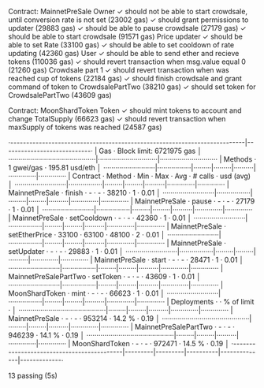   Contract: MainnetPreSale
    Owner
      ✓ should not be able to start crowdsale, until conversion rate is not set (23002 gas)
      ✓ should grant permissions to updater (29883 gas)
      ✓ should be able to pause crowdsale (27179 gas)
      ✓ should be able to start crowdsale (91571 gas)
    Price updater
      ✓ should be able to set Rate (33100 gas)
      ✓ should be able to set cooldown of rate updating (42360 gas)
    User
      ✓ should be able to send ether and recieve tokens (110036 gas)
      ✓ should revert transaction when msg.value equal 0 (21260 gas)
    Crowdsale part 1
      ✓ should revert transaction when was reached cup of tokens (22184 gas)
      ✓ should finish crowdsale and grant command of token to CrowdsalePartTwo (38210 gas)
      ✓ should set token for CrowdsalePartTwo (43609 gas)

  Contract: MoonShardToken
    Token
      ✓ should mint tokens to account and change TotalSupply (66623 gas)
      ✓ should revert transaction when maxSupply of tokens was reached (24587 gas)

·--------------------------------------------------------------------------|----------------------------·
|                                   Gas                                    ·  Block limit: 6721975 gas  │
············································|······························|·····························
|  Methods                                  ·          1 gwei/gas          ·       195.81 usd/eth       │
··························|·················|·········|·········|··········|··············|··············
|  Contract               ·  Method         ·  Min    ·  Max    ·  Avg     ·  # calls     ·  usd (avg)  │
··························|·················|·········|·········|··········|··············|··············
|  MainnetPreSale         ·  finish         ·      -  ·      -  ·   38210  ·           1  ·       0.01  │
··························|·················|·········|·········|··········|··············|··············
|  MainnetPreSale         ·  pause          ·      -  ·      -  ·   27179  ·           1  ·       0.01  │
··························|·················|·········|·········|··········|··············|··············
|  MainnetPreSale         ·  setCooldown    ·      -  ·      -  ·   42360  ·           1  ·       0.01  │
··························|·················|·········|·········|··········|··············|··············
|  MainnetPreSale         ·  setEtherPrice  ·  33100  ·  63100  ·   48100  ·           2  ·       0.01  │
··························|·················|·········|·········|··········|··············|··············
|  MainnetPreSale         ·  setUpdater     ·      -  ·      -  ·   29883  ·           1  ·       0.01  │
··························|·················|·········|·········|··········|··············|··············
|  MainnetPreSale         ·  start          ·      -  ·      -  ·   28471  ·           1  ·       0.01  │
··························|·················|·········|·········|··········|··············|··············
|  MainnetPreSalePartTwo  ·  setToken       ·      -  ·      -  ·   43609  ·           1  ·       0.01  │
··························|·················|·········|·········|··········|··············|··············
|  MoonShardToken         ·  mint           ·      -  ·      -  ·   66623  ·           1  ·       0.01  │
··························|·················|·········|·········|··········|··············|··············
|  Deployments                              ·                              ·  % of limit  ·             │
············································|·········|·········|··········|··············|··············
|  MainnetPreSale                           ·      -  ·      -  ·  953214  ·      14.2 %  ·       0.19  │
············································|·········|·········|··········|··············|··············
|  MainnetPreSalePartTwo                    ·      -  ·      -  ·  946239  ·      14.1 %  ·       0.19  │
············································|·········|·········|··········|··············|··············
|  MoonShardToken                           ·      -  ·      -  ·  972471  ·      14.5 %  ·       0.19  │
·-------------------------------------------|---------|---------|----------|--------------|-------------·

  13 passing (5s)